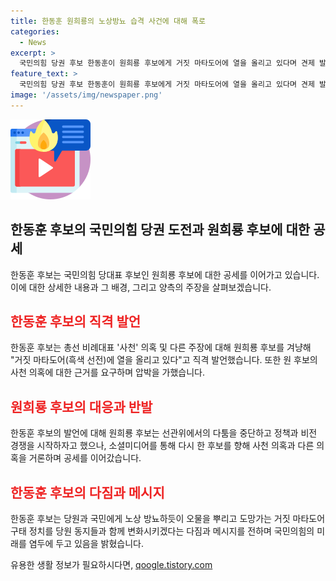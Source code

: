 ```yaml
---
title: 한동훈 원희룡의 노상방뇨 습격 사건에 대해 폭로
categories:
  - News
excerpt: >
  국민의힘 당권 후보 한동훈이 원희룡 후보에게 거짓 마타도어에 열을 올리고 있다며 견제 발언을 했다. 원 후보는 사천 의혹 등을 지속 제기하고 있지만, 한 후보는 이에 대해 전혀 사실이 없다고 주장했다. 또한, 원 후보에게 증거 제시를 촉구했다. 한 후보는 원 후보의 구태 정치 때문에 국민의힘이 비난을 받는다며 변화를 약속했다. 원 후보는 이에 정책과 비전 경쟁을 시작하자며 응수했지만, 다시 한 후보에게 사천 의혹과 여론조성팀 운영 의혹을 쏟아냈다.
feature_text: >
  국민의힘 당권 후보 한동훈이 원희룡 후보에게 거짓 마타도어에 열을 올리고 있다며 견제 발언을 했다. 원 후보는 사천 의혹 등을 지속 제기하고 있지만, 한 후보는 이에 대해 전혀 사실이 없다고 주장했다. 또한, 원 후보에게 증거 제시를 촉구했다. 한 후보는 원 후보의 구태 정치 때문에 국민의힘이 비난을 받는다며 변화를 약속했다. 원 후보는 이에 정책과 비전 경쟁을 시작하자며 응수했지만, 다시 한 후보에게 사천 의혹과 여론조성팀 운영 의혹을 쏟아냈다.
image: '/assets/img/newspaper.png'
---
```


<p><img src="/assets/img/news.png" alt="rentncar 속보" /></p>

<h2 data-ke-size="size26">한동훈 후보의 국민의힘 당권 도전과 원희룡 후보에 대한 공세</h2>

<p data-ke-size="size16">한동훈 후보는 국민의힘 당대표 후보인 원희룡 후보에 대한 공세를 이어가고 있습니다. 이에 대한 상세한 내용과 그 배경, 그리고 양측의 주장을 살펴보겠습니다.</p>

<h2><b><span style="color: #ee2323;">한동훈 후보의 직격 발언</span></b></h2>

<p data-ke-size="size16">한동훈 후보는 총선 비례대표 '사천' 의혹 및 다른 주장에 대해 원희룡 후보를 겨냥해 "거짓 마타도어(흑색 선전)에 열을 올리고 있다"고 직격 발언했습니다. 또한 원 후보의 사천 의혹에 대한 근거를 요구하며 압박을 가했습니다.</p>

<h2><b><span style="color: #ee2323;">원희룡 후보의 대응과 반발</span></b></h2>

<p data-ke-size="size16">한동훈 후보의 발언에 대해 원희룡 후보는 선관위에서의 다툼을 중단하고 정책과 비전 경쟁을 시작하자고 했으나, 소셜미디어를 통해 다시 한 후보를 향해 사천 의혹과 다른 의혹을 거론하며 공세를 이어갔습니다.</p>

<h2><b><span style="color: #ee2323;">한동훈 후보의 다짐과 메시지</span></b></h2>

<p data-ke-size="size16">한동훈 후보는 당원과 국민에게 노상 방뇨하듯이 오물을 뿌리고 도망가는 거짓 마타도어 구태 정치를 당원 동지들과 함께 변화시키겠다는 다짐과 메시지를 전하며 국민의힘의 미래를 염두에 두고 있음을 밝혔습니다.</p>
유용한 생활 정보가 필요하시다면, <a href="https://qoogle.tistory.com" rel="dofollow">qoogle.tistory.com</a>


